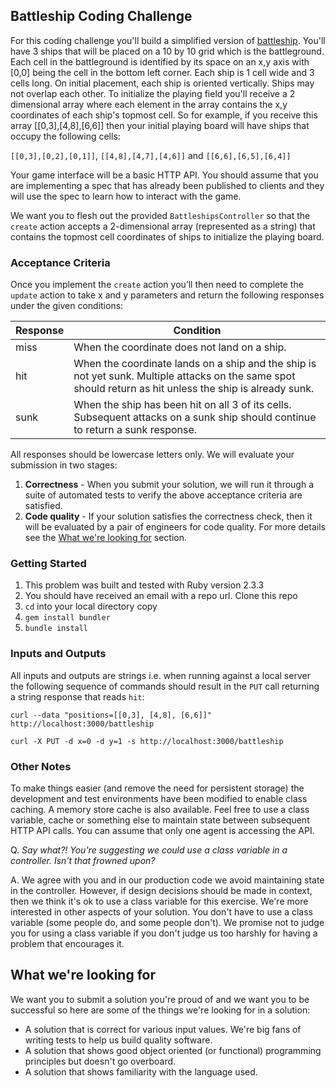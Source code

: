 ## Battleship Coding Challenge

For this coding challenge you'll build a simplified version of [battleship](https://en.wikipedia.org/wiki/Battleship_(game)). You'll have 3 ships that will be placed on a 10 by 10 grid which is the battleground. Each cell in the battleground is identified by its space on an x,y axis with [0,0] being the cell in the bottom left corner. Each ship is 1 cell wide and 3 cells long. On initial placement, each ship is oriented vertically. Ships may not overlap each other. To initialize the playing field you'll receive a 2 dimensional array where each element in the array contains the x,y coordinates of each ship's topmost cell. So for example, if you receive this array [[0,3],[4,8],[6,6]] then your initial playing board will have ships that occupy the following cells:

`[[0,3],[0,2],[0,1]]`, `[[4,8],[4,7],[4,6]]` and `[[6,6],[6,5],[6,4]]`

Your game interface will be a basic HTTP API. You should assume that you are implementing a spec that has already been published to clients and they will use the spec to learn how to interact with the game.

We want you to flesh out the provided `BattleshipsController` so that the `create` action accepts a 2-dimensional array (represented as a string) that contains the topmost cell coordinates of ships to initialize the playing board.

### Acceptance Criteria

Once you implement the `create` action you’ll then need to complete the `update` action to take x and y parameters and return the following responses under the given conditions:

| Response | Condition |
| --- | --- |
| miss | When the coordinate does not land on a ship. |
| hit | When the coordinate lands on a ship and the ship is not yet sunk. Multiple attacks on the same spot should return as hit unless the ship is already sunk. |
| sunk | When the ship has been hit on all 3 of its cells. Subsequent attacks on a sunk ship should continue to return a sunk response. |

All responses should be lowercase letters only. We will evaluate your submission in two stages:

1. **Correctness** - When you submit your solution, we will run it through a suite of automated tests to verify the above acceptance criteria are satisfied. 
2. **Code quality** - If your solution satisfies the correctness check, then it will be evaluated by a pair of engineers for code quality. For more details see the [What we're looking for](#what-were-looking-for) section.

### Getting Started

1. This problem was built and tested with Ruby version 2.3.3
2. You should have received an email with a repo url. Clone this repo
3. `cd` into your local directory copy
4. `gem install bundler`
5. `bundle install`

### Inputs and Outputs

All inputs and outputs are strings i.e. when running against a local server the following sequence of commands should result in the `PUT` call returning a string response that reads `hit`:

`curl --data "positions=[[0,3], [4,8], [6,6]]" http://localhost:3000/battleship`

`curl -X PUT -d x=0 -d y=1 -s http://localhost:3000/battleship`

### Other Notes

To make things easier (and remove the need for persistent storage) the development and test environments have been modified to enable class caching. A memory store cache is also available. Feel free to use a class variable, cache or something else to maintain state between subsequent HTTP API calls. You can assume that only one agent is accessing the API.

Q. _Say what?! You're suggesting we could use a class variable in a controller. Isn't that frowned upon?_

A. We agree with you and in our production code we avoid maintaining state in the controller. However, if design decisions should be made in context, then we think it's ok to use a class variable for this exercise. We're more interested in other aspects of your solution. You don't have to use a class variable (some people do, and some people don't). We promise not to judge you for using a class variable if you don't judge us too harshly for having a problem that encourages it.


## What we're looking for

We want you to submit a solution you're proud of and we want you to be successful so here are some of the things we're looking for in a solution:

* A solution that is correct for various input values. We're big fans of writing tests to help us build quality software.
* A solution that shows good object oriented (or functional) programming principles but doesn't go overboard.
* A solution that shows familiarity with the language used.
